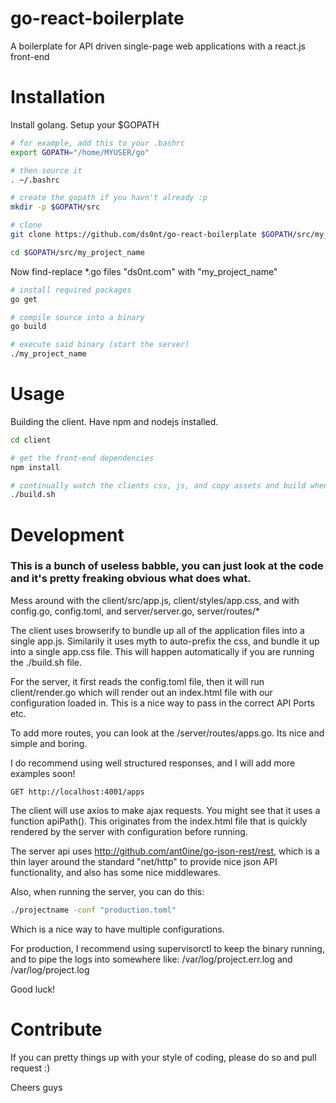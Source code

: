# go-react-boilerplate

A boilerplate for API driven single-page web applications with a react.js front-end

# Installation

Install golang. Setup your $GOPATH

```bash
# for example, add this to your .bashrc
export GOPATH="/home/MYUSER/go"

# then source it
. ~/.bashrc
```

```bash
# create the gopath if you havn't already :p
mkdir -p $GOPATH/src

# clone
git clone https://github.com/ds0nt/go-react-boilerplate $GOPATH/src/my_project_name

cd $GOPATH/src/my_project_name
```
Now find-replace *.go files "ds0nt.com" with "my_project_name"
 
```bash
# install required packages
go get

# compile source into a binary
go build

# execute said binary (start the server)
./my_project_name
```

# Usage

Building the client. Have npm and nodejs installed.

```bash
cd client

# get the front-end dependencies
npm install

# continually watch the clients css, js, and copy assets and build when changed
./build.sh

```


# Development 

### This is a bunch of useless babble, you can just look at the code and it's pretty freaking obvious what does what.

Mess around with the client/src/app.js, client/styles/app.css, and with config.go, config.toml, and server/server.go, server/routes/*

The client uses browserify to bundle up all of the application files into a single app.js. Similarily it uses myth to auto-prefix the css, and bundle it up into a single app.css file. This will happen automatically if you are running the ./build.sh file.

For the server, it first reads the config.toml file, then it will run client/render.go which will render out an index.html file with our configuration loaded in. This is a nice way to pass in the correct API Ports etc.

To add more routes, you can look at the /server/routes/apps.go. Its nice and simple and boring.

I do recommend using well structured responses, and I will add more examples soon!

```
GET http://localhost:4001/apps
```

The client will use axios to make ajax requests. You might see that it uses a function apiPath(). This originates from the index.html file that is quickly rendered by the server with configuration before running.
 
The server api uses http://github.com/ant0ine/go-json-rest/rest, which is a thin layer around the standard "net/http" to provide nice json API functionality, and also has some nice middlewares.

Also, when running the server, you can do this:

```bash
./projectname -conf "production.toml"
```

Which is a nice way to have multiple configurations.

For production, I recommend using supervisorctl to keep the binary running, and to pipe the logs into somewhere like: /var/log/project.err.log and /var/log/project.log

Good luck!

 # Contribute
 
 If you can pretty things up with your style of coding, please do so and pull request :)
 
 Cheers guys


